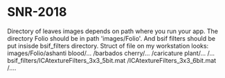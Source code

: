 # SNR-2018

Directory of leaves images depends on path where you run your app. 
The directory Folio should be in path 'images/Folio'. 
And bsif filters should be put insisde bsif_filters directory.
Struct of file on my workstation looks:
images/Folio/ashanti blood/...
            /barbados cherry/...
            /caricature plant/...
            /...
bsif_filters/ICAtextureFilters_3x3_5bit.mat
            /ICAtextureFilters_3x3_6bit.mat
            /....
